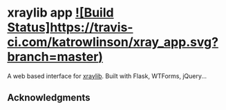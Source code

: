 # xraylib app [![Build Status]https://travis-ci.com/katrowlinson/xray_app.svg?branch=master)](https://travis-ci.com/katrowlinson/xray_app)

A web based interface for [xraylib](https://github.com/tschoonj/xraylib).
Built with Flask, WTForms, jQuery...

## Acknowledgments
